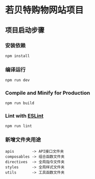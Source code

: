 # 若贝特购物网站项目

## 项目启动步骤

### 安装依赖
```sh
npm install
```

### 编译运行

```sh
npm run dev
```

### Compile and Minify for Production

```sh
npm run build
```

### Lint with [ESLint](https://eslint.org/)

```sh
npm run lint
```
### 新增文件夹用途
```
apis        -> API接口文件夹
composables -> 组合函数文件夹
directives  -> 全局指令文件夹
styles      -> 全局样式文件夹
utils       -> 工具函数文件夹
```